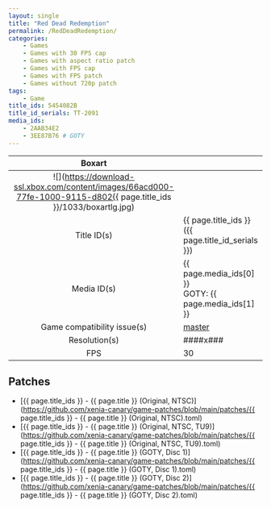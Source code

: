 ```yaml
---
layout: single
title: "Red Dead Redemption"
permalink: /RedDeadRedemption/
categories:
    - Games
    - Games with 30 FPS cap
    - Games with aspect ratio patch
    - Games with FPS cap
    - Games with FPS patch
    - Games without 720p patch
tags:
    - Game
title_ids: 5454082B
title_id_serials: TT-2091
media_ids:
    - 2AAB34E2
    - 3EE87B76 # GOTY
---
```


| Boxart                      |                                                                                        |
| :----:                      | :-                                                                                     |
| ![](https://download-ssl.xbox.com/content/images/66acd000-77fe-1000-9115-d802{{ page.title_ids }}/1033/boxartlg.jpg) |
| Title ID(s)                 | {{ page.title_ids }} ({{ page.title_id_serials }})                                     |
| Media ID(s)                 | {{ page.media_ids[0] }}<br>GOTY: {{ page.media_ids[1] }}                               |
| Game compatibility issue(s) | [master](https://github.com/xenia-project/game-compatibility/issues/108)               |
| Resolution(s)               | ####x###                                                                               |
| FPS                         | 30                                                                                     |

## Patches
* [{{ page.title_ids }} - {{ page.title }} (Original, NTSC)](https://github.com/xenia-canary/game-patches/blob/main/patches/{{ page.title_ids }} - {{ page.title }} (Original, NTSC).toml)
* [{{ page.title_ids }} - {{ page.title }} (Original, NTSC, TU9)](https://github.com/xenia-canary/game-patches/blob/main/patches/{{ page.title_ids }} - {{ page.title }} (Original, NTSC, TU9).toml)
* [{{ page.title_ids }} - {{ page.title }} (GOTY, Disc 1)](https://github.com/xenia-canary/game-patches/blob/main/patches/{{ page.title_ids }} - {{ page.title }} (GOTY, Disc 1).toml)
* [{{ page.title_ids }} - {{ page.title }} (GOTY, Disc 2)](https://github.com/xenia-canary/game-patches/blob/main/patches/{{ page.title_ids }} - {{ page.title }} (GOTY, Disc 2).toml)
